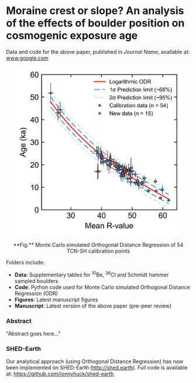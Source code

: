 # Moraine crest or slope? An analysis of the effects of boulder position on cosmogenic exposure age
Data and code for the above paper, published in *Journal Name*, available at: www.google.com

<p align="center">
	<img width = "460" src="figures/Figure_5_900dpi.png"
</p>
<div align="center">**Fig.** Monte Carlo simulated Orthogonal Distance Regression of 54 TCN-SH calibration points</div>


Folders include:

- **Data**: Supplementary tables for <sup>10</sup>Be, <sup>36</sup>Cl and Schmidt hammer sampled boulders
- **Code**: Python code used for Monte Carlo simulated Orthogonal Distance Regression (ODR)
- **Figures**: Latest manuscript figures 
- **Manuscript**: Latest version of the above paper (pre-peer review)

### Abstract

"Abstract goes here..."

### SHED-Earth

Our analytical approach (using Orthogonal Distance Regression) has now been implemented on SHED-Earth (http://shed.earth). Full code is available at: https://github.com/jonnyhuck/shed-earth